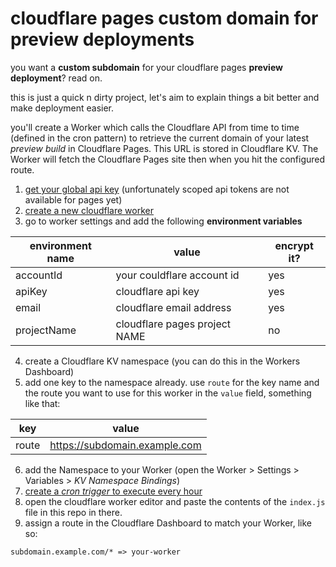 # cloudflare pages custom domain for preview deployments

you want a **custom subdomain** for your cloudflare pages **preview deployment**? read on.

this is just a quick n dirty project, let's aim to explain things a bit better and make deployment easier.

you'll create a Worker which calls the Cloudflare API from time to time (defined in the cron pattern) to retrieve the current domain of your latest _preview build_ in Cloudflare Pages. This URL is stored in Cloudflare KV. The Worker will fetch the Cloudflare Pages site then when you hit the configured route.

1. [get your global api key](https://support.cloudflare.com/hc/en-us/articles/200167836-Managing-API-Tokens-and-Keys) (unfortunately scoped api tokens are not available for pages yet)
2. [create a new cloudflare worker](https://workers.new/)
3. go to worker settings and add the following **environment variables**

| environment name | value                         | encrypt it? |
| ---------------- | ----------------------------- | ----------- |
| accountId        | your couldflare account id    | yes         |
| apiKey           | cloudflare api key            | yes         |
| email            | cloudflare email address      | yes         |
| projectName      | cloudflare pages project NAME | no          |

4. create a Cloudflare KV namespace (you can do this in the Workers Dashboard)
5. add one key to the namespace already. use `route` for the key name and the route you want to use for this worker in the `value` field, something like that:

| key   | value                         |
| ----- | ----------------------------- |
| route | https://subdomain.example.com |

6. add the Namespace to your Worker (open the Worker > Settings > Variables > _KV Namespace Bindings_)
7. [create a _cron trigger_ to execute every hour](https://developers.cloudflare.com/workers/platform/cron-triggers)
8. open the cloudflare worker editor and paste the contents of the `index.js` file in this repo in there.
9. assign a route in the Cloudflare Dashboard to match your Worker, like so:

```
subdomain.example.com/* => your-worker
```
